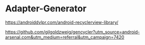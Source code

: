 # Adapter-Generator

https://androiddvlpr.com/android-recyclerview-library/

https://github.com/gilgoldzweig/gencycler?utm_source=android-arsenal.com&utm_medium=referral&utm_campaign=7420
